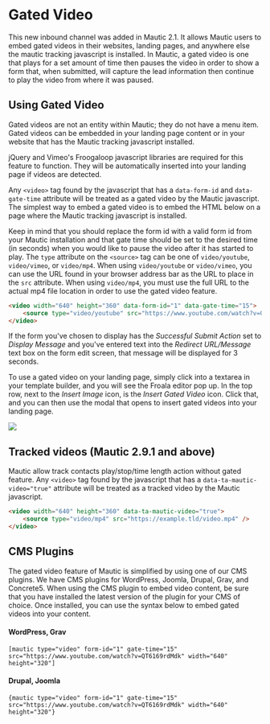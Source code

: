 # Gated Video

This new inbound channel was added in Mautic 2.1. It allows Mautic users to embed gated
videos in their websites, landing pages, and anywhere else the mautic tracking javascript
is installed. In Mautic, a gated video is one that plays for a set amount of time then
pauses the video in order to show a form that, when submitted, will capture the lead
information then continue to play the video from where it was paused.

## Using Gated Video

Gated videos are not an entity within Mautic; they do not have a menu item. Gated videos
can be embedded in your landing page content or in your website that has the Mautic
tracking javascript installed.

jQuery and Vimeo's Froogaloop javascript libraries are required for this feature to
function. They will be automatically inserted into your landing page if videos are
detected.

Any `<video>` tag found by the javascript that has a `data-form-id` and `data-gate-time`
attribute will be treated as a gated video by the Mautic javascript. The simplest way to
embed a gated video is to embed the HTML below on a page where the Mautic tracking
javascript is installed.

Keep in mind that you should replace the form id with a valid form id from your Mautic
installation and that gate time should be set to the desired time (in seconds) when you
would like to pause the video after it has started to play. The `type` attribute on the
`<source>` tag can be one of `video/youtube`, `video/vimeo`, or `video/mp4`. When using
`video/youtube` or `video/vimeo`, you can use the URL found in your browser address bar
as the URL to place in the `src` attribute. When using `video/mp4`, you must use the full
URL to the actual mp4 file location in order to use the gated video feature.

```html
<video width="640" height="360" data-form-id="1" data-gate-time="15">
    <source type="video/youtube" src="https://www.youtube.com/watch?v=QT6169rdMdk" />
</video>
```

If the form you've chosen to display has the *Successful Submit Action* set to *Display
Message* and you've entered text into the *Redirect URL/Message* text box on the form
edit screen, that message will be displayed for 3 seconds.

To use a gated video on your landing page, simply click into a textarea in your template
builder, and you will see the Froala editor pop up. In the top row, next to the *Insert
Image* icon, is the *Insert Gated Video* icon. Click that, and you can then use the modal
that opens to insert gated videos into your landing page.

![](/video/media/gated-video-icon.png)

## Tracked videos (Mautic 2.9.1 and above)

Mautic allow track contacts play/stop/time length action without gated feature. Any `<video>` tag found by the javascript that has a `data-ta-mautic-video="true"` attribute will be treated as a tracked video by the Mautic javascript.  

```html
<video width="640" height="360" data-ta-mautic-video="true">
    <source type="video/mp4" src="https://example.tld/video.mp4" />
</video>
```

## CMS Plugins

The gated video feature of Mautic is simplified by using one of our CMS plugins. We have
CMS plugins for WordPress, Joomla, Drupal, Grav, and Concrete5. When using the CMS plugin
to embed video content, be sure that you have installed the latest version of the plugin
for your CMS of choice. Once installed, you can use the syntax below to embed gated videos
into your content.

#### WordPress, Grav
```
[mautic type="video" form-id="1" gate-time="15" src="https://www.youtube.com/watch?v=QT6169rdMdk" width="640" height="320"]
```

#### Drupal, Joomla
```
{mautic type="video" form-id="1" gate-time="15" src="https://www.youtube.com/watch?v=QT6169rdMdk" width="640" height="320"}
```
